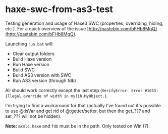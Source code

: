 haxe-swc-from-as3-test
======================

Testing generation and usage of Haxe3 SWC (properties, overriding, hiding, etc.). 
For a quick overview of the issue [http://pastebin.com/bFHb8MqQ](http://pastebin.com/bFHb8MqQ).

Launching `run.bat` will:

 - Clear output folders
 - Build Haxe version
 - Run Haxe version
 - Build SWC
 - Build AS3 version with SWC
 - Run AS3 version (through fdb)

All should work correctly except the last step (`VerifyError: Error #1053: Illegal override of width in mylib.MyObject.`).

I'm trying to find a workaround for that (actually I've found out it's possible to use @:isVar and get rid of @:getter/setter, but
then the get_??? and set_??? will not be hidden).
 
**Note:** `mxmlc`, `haxe` and `fdb` must be in the path. Only tested on Win (7).